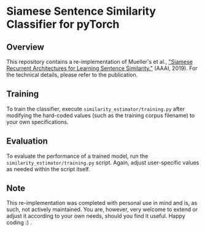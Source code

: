 # Siamese Sentence Similarity Classifier for pyTorch

## Overview
This repository contains a re-implementation of Mueller's et al., ["Siamese Recurrent Architectures for Learning Sentence Similarity."](https://www.aaai.org/ocs/index.php/AAAI/AAAI16/paper/viewFile/12195/12023) (AAAI, 2019). For the technical details, please refer to the publication.

## Training
To train the classifier, execute `similarity_estimator/training.py` after modifying the hard-coded values (such as the training corpus filename) to your own specifications.

## Evaluation
To evaluate the performance of a trained model, run the `similarity_estimator/training.py` script. Again, adjust user-specific values as needed within the script itself.

## Note
This re-implementation was completed with personal use in mind and is, as such, not actively maintained. You are, however, very welcome to extend or adjust it according to your own needs, should you find it useful. Happy coding :) .
